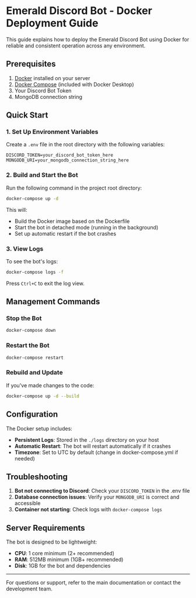 # Emerald Discord Bot - Docker Deployment Guide

This guide explains how to deploy the Emerald Discord Bot using Docker for reliable and consistent operation across any environment.

## Prerequisites

1. [Docker](https://docs.docker.com/get-docker/) installed on your server
2. [Docker Compose](https://docs.docker.com/compose/install/) (included with Docker Desktop)
3. Your Discord Bot Token
4. MongoDB connection string

## Quick Start

### 1. Set Up Environment Variables

Create a `.env` file in the root directory with the following variables:

```
DISCORD_TOKEN=your_discord_bot_token_here
MONGODB_URI=your_mongodb_connection_string_here
```

### 2. Build and Start the Bot

Run the following command in the project root directory:

```bash
docker-compose up -d
```

This will:
- Build the Docker image based on the Dockerfile
- Start the bot in detached mode (running in the background)
- Set up automatic restart if the bot crashes

### 3. View Logs

To see the bot's logs:

```bash
docker-compose logs -f
```

Press `Ctrl+C` to exit the log view.

## Management Commands

### Stop the Bot

```bash
docker-compose down
```

### Restart the Bot

```bash
docker-compose restart
```

### Rebuild and Update

If you've made changes to the code:

```bash
docker-compose up -d --build
```

## Configuration

The Docker setup includes:

- **Persistent Logs**: Stored in the `./logs` directory on your host
- **Automatic Restart**: The bot will restart automatically if it crashes
- **Timezone**: Set to UTC by default (change in docker-compose.yml if needed)

## Troubleshooting

1. **Bot not connecting to Discord**: Check your `DISCORD_TOKEN` in the .env file
2. **Database connection issues**: Verify your `MONGODB_URI` is correct and accessible
3. **Container not starting**: Check logs with `docker-compose logs`

## Server Requirements

The bot is designed to be lightweight:

- **CPU**: 1 core minimum (2+ recommended)
- **RAM**: 512MB minimum (1GB+ recommended)
- **Disk**: 1GB for the bot and dependencies

---

For questions or support, refer to the main documentation or contact the development team.